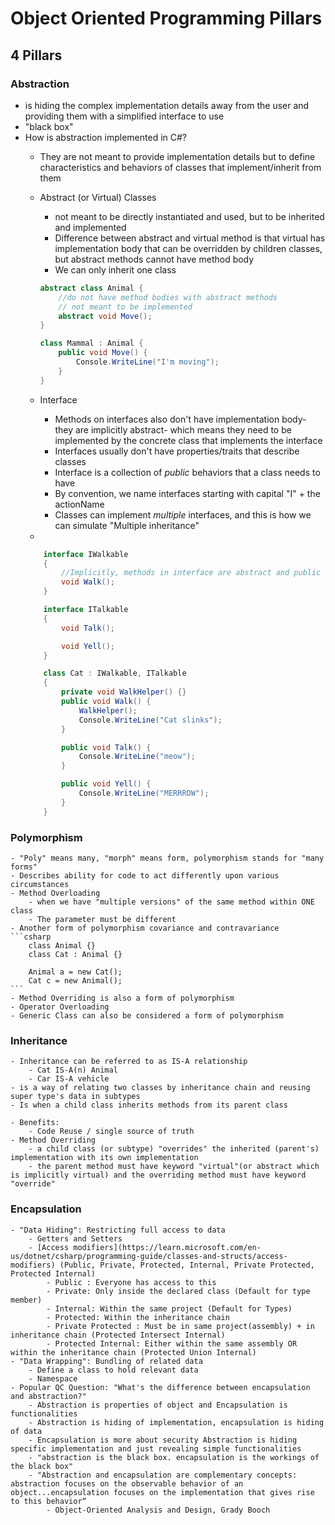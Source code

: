 # Object Oriented Programming Pillars

## 4 Pillars
### Abstraction
- is hiding the complex implementation details away from the user and providing them with a simplified interface to use
- "black box"
- How is abstraction implemented in C#?
    - They are not meant to provide implementation details but to define characteristics and behaviors of classes that implement/inherit from them

    - Abstract (or Virtual) Classes
        - not meant to be directly instantiated and used, but to be inherited and implemented
        - Difference between abstract and virtual method is that virtual has implementation body that can be overridden by children classes, but abstract methods cannot have method body
        - We can only inherit one class
        ```csharp
        abstract class Animal {
            //do not have method bodies with abstract methods
            // not meant to be implemented
            abstract void Move();
        }

        class Mammal : Animal {
            public void Move() {
                Console.WriteLine("I'm moving");
            }
        }
        ```
    - Interface
        - Methods on interfaces also don't have implementation body- they are implicitly abstract- which means they need to be implemented by the concrete class that implements the interface
        - Interfaces usually don't have properties/traits that describe classes
        - Interface is a collection of *public* behaviors that a class needs to have 
        - By convention, we name interfaces starting with capital "I" + the actionName
        - Classes can implement *multiple* interfaces, and this is how we can simulate "Multiple inheritance"
    - 
    ```csharp
        interface IWalkable 
        {
            //Implicitly, methods in interface are abstract and public 
            void Walk();
        }

        interface ITalkable
        {
            void Talk();

            void Yell();
        }

        class Cat : IWalkable, ITalkable
        {
            private void WalkHelper() {}
            public void Walk() {
                WalkHelper();
                Console.WriteLine("Cat slinks");
            }

            public void Talk() {
                Console.WriteLine("meow");
            }

            public void Yell() {
                Console.WriteLine("MERRROW");
            }
        }
    ```
### Polymorphism
    - "Poly" means many, "morph" means form, polymorphism stands for "many forms"
    - Describes ability for code to act differently upon various circumstances 
    - Method Overloading
        - when we have "multiple versions" of the same method within ONE class
        - The parameter must be different
    - Another form of polymorphism covariance and contravariance
    ```csharp
        class Animal {}
        class Cat : Animal {}

        Animal a = new Cat();
        Cat c = new Animal();
    ```
    - Method Overriding is also a form of polymorphism
    - Operator Overloading
    - Generic Class can also be considered a form of polymorphism

### Inheritance
    - Inheritance can be referred to as IS-A relationship
        - Cat IS-A(n) Animal
        - Car IS-A vehicle
    - is a way of relating two classes by inheritance chain and reusing super type's data in subtypes
    - Is when a child class inherits methods from its parent class

    - Benefits:
        - Code Reuse / single source of truth
    - Method Overriding
        - a child class (or subtype) "overrides" the inherited (parent's) implementation with its own implementation
        - the parent method must have keyword "virtual"(or abstract which is implicitly virtual) and the overriding method must have keyword "override"

### Encapsulation

    - "Data Hiding": Restricting full access to data
        - Getters and Setters
        - [Access modifiers](https://learn.microsoft.com/en-us/dotnet/csharp/programming-guide/classes-and-structs/access-modifiers) (Public, Private, Protected, Internal, Private Protected, Protected Internal)
            - Public : Everyone has access to this
            - Private: Only inside the declared class (Default for type member)
            - Internal: Within the same project (Default for Types)
            - Protected: Within the inheritance chain 
            - Private Protected : Must be in same project(assembly) + in inheritance chain (Protected Intersect Internal)
            - Protected Internal: Either within the same assembly OR within the inheritance chain (Protected Union Internal)
    - "Data Wrapping": Bundling of related data
        - Define a class to hold relevant data
        - Namespace
    - Popular QC Question: "What's the difference between encapsulation and abstraction?"
        - Abstraction is properties of object and Encapsulation is functionalities
        - Abstraction is hiding of implementation, encapsulation is hiding of data
        - Encapsulation is more about security Abstraction is hiding specific implementation and just revealing simple functionalities 
        - "abstraction is the black box. encapsulation is the workings of the black box"
        - "Abstraction and encapsulation are complementary concepts: abstraction focuses on the observable behavior of an object...encapsulation focuses on the implementation that gives rise to this behavior“
            - Object-Oriented Analysis and Design, Grady Booch